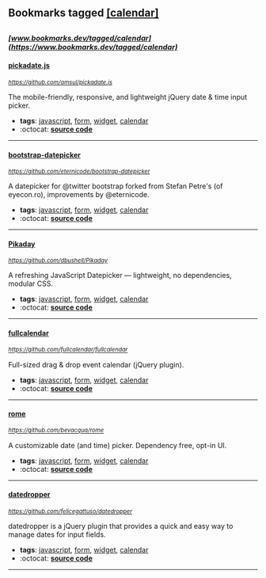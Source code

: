 ## Bookmarks tagged [[calendar]](https://www.bookmarks.dev?q=[calendar])

_<sup><sup>[www.bookmarks.dev/tagged/calendar](https://www.bookmarks.dev/tagged/calendar)</sup></sup>_
---
#### [pickadate.js](https://github.com/amsul/pickadate.js)
_<sup>https://github.com/amsul/pickadate.js</sup>_

The mobile-friendly, responsive, and lightweight jQuery date & time input picker.
* **tags**: [javascript](../tagged/javascript.md), [form](../tagged/form.md), [widget](../tagged/widget.md), [calendar](../tagged/calendar.md)
* :octocat: **[source code](https://github.com/amsul/pickadate.js)**
---
#### [bootstrap-datepicker](https://github.com/eternicode/bootstrap-datepicker)
_<sup>https://github.com/eternicode/bootstrap-datepicker</sup>_

A datepicker for @twitter bootstrap forked from Stefan Petre's (of eyecon.ro), improvements by @eternicode.
* **tags**: [javascript](../tagged/javascript.md), [form](../tagged/form.md), [widget](../tagged/widget.md), [calendar](../tagged/calendar.md)
* :octocat: **[source code](https://github.com/eternicode/bootstrap-datepicker)**
---
#### [Pikaday](https://github.com/dbushell/Pikaday)
_<sup>https://github.com/dbushell/Pikaday</sup>_

A refreshing JavaScript Datepicker — lightweight, no dependencies, modular CSS.
* **tags**: [javascript](../tagged/javascript.md), [form](../tagged/form.md), [widget](../tagged/widget.md), [calendar](../tagged/calendar.md)
* :octocat: **[source code](https://github.com/dbushell/Pikaday)**
---
#### [fullcalendar](https://github.com/fullcalendar/fullcalendar)
_<sup>https://github.com/fullcalendar/fullcalendar</sup>_

Full-sized drag & drop event calendar (jQuery plugin).
* **tags**: [javascript](../tagged/javascript.md), [form](../tagged/form.md), [widget](../tagged/widget.md), [calendar](../tagged/calendar.md)
* :octocat: **[source code](https://github.com/fullcalendar/fullcalendar)**
---
#### [rome](https://github.com/bevacqua/rome)
_<sup>https://github.com/bevacqua/rome</sup>_

A customizable date (and time) picker. Dependency free, opt-in UI.
* **tags**: [javascript](../tagged/javascript.md), [form](../tagged/form.md), [widget](../tagged/widget.md), [calendar](../tagged/calendar.md)
* :octocat: **[source code](https://github.com/bevacqua/rome)**
---
#### [datedropper](https://github.com/felicegattuso/datedropper)
_<sup>https://github.com/felicegattuso/datedropper</sup>_

datedropper is a jQuery plugin that provides a quick and easy way to manage dates for input fields.
* **tags**: [javascript](../tagged/javascript.md), [form](../tagged/form.md), [widget](../tagged/widget.md), [calendar](../tagged/calendar.md)
* :octocat: **[source code](https://github.com/felicegattuso/datedropper)**
---
